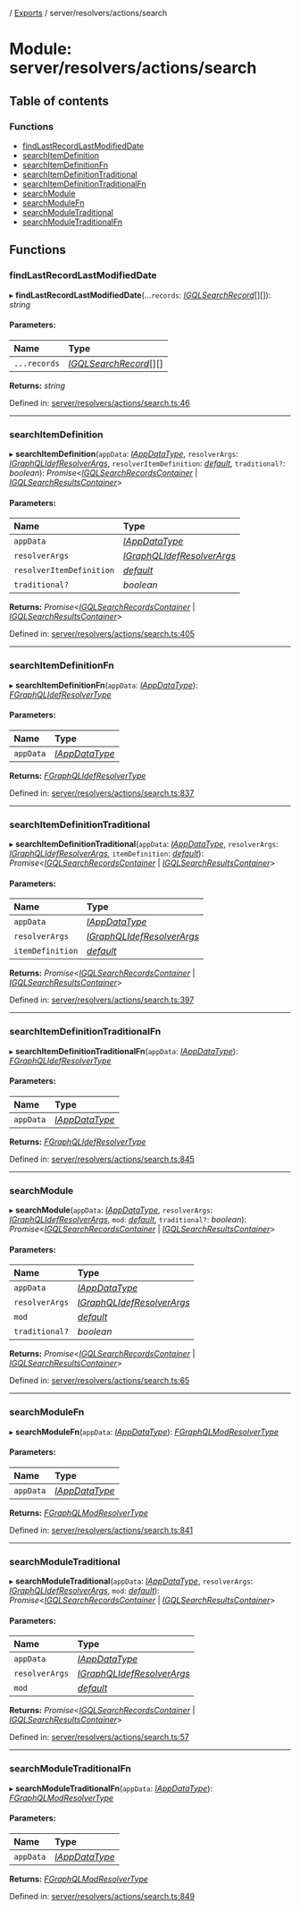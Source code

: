 [](../README.md) / [Exports](../modules.md) / server/resolvers/actions/search

# Module: server/resolvers/actions/search

## Table of contents

### Functions

- [findLastRecordLastModifiedDate](server_resolvers_actions_search.md#findlastrecordlastmodifieddate)
- [searchItemDefinition](server_resolvers_actions_search.md#searchitemdefinition)
- [searchItemDefinitionFn](server_resolvers_actions_search.md#searchitemdefinitionfn)
- [searchItemDefinitionTraditional](server_resolvers_actions_search.md#searchitemdefinitiontraditional)
- [searchItemDefinitionTraditionalFn](server_resolvers_actions_search.md#searchitemdefinitiontraditionalfn)
- [searchModule](server_resolvers_actions_search.md#searchmodule)
- [searchModuleFn](server_resolvers_actions_search.md#searchmodulefn)
- [searchModuleTraditional](server_resolvers_actions_search.md#searchmoduletraditional)
- [searchModuleTraditionalFn](server_resolvers_actions_search.md#searchmoduletraditionalfn)

## Functions

### findLastRecordLastModifiedDate

▸ **findLastRecordLastModifiedDate**(...`records`: [*IGQLSearchRecord*](../interfaces/gql_querier.igqlsearchrecord.md)[][]): *string*

#### Parameters:

Name | Type |
:------ | :------ |
`...records` | [*IGQLSearchRecord*](../interfaces/gql_querier.igqlsearchrecord.md)[][] |

**Returns:** *string*

Defined in: [server/resolvers/actions/search.ts:46](https://github.com/onzag/itemize/blob/0e9b128c/server/resolvers/actions/search.ts#L46)

___

### searchItemDefinition

▸ **searchItemDefinition**(`appData`: [*IAppDataType*](../interfaces/server.iappdatatype.md), `resolverArgs`: [*IGraphQLIdefResolverArgs*](../interfaces/base_root_gql.igraphqlidefresolverargs.md), `resolverItemDefinition`: [*default*](../classes/base_root_module_itemdefinition.default.md), `traditional?`: *boolean*): *Promise*<[*IGQLSearchRecordsContainer*](../interfaces/gql_querier.igqlsearchrecordscontainer.md) \| [*IGQLSearchResultsContainer*](../interfaces/gql_querier.igqlsearchresultscontainer.md)\>

#### Parameters:

Name | Type |
:------ | :------ |
`appData` | [*IAppDataType*](../interfaces/server.iappdatatype.md) |
`resolverArgs` | [*IGraphQLIdefResolverArgs*](../interfaces/base_root_gql.igraphqlidefresolverargs.md) |
`resolverItemDefinition` | [*default*](../classes/base_root_module_itemdefinition.default.md) |
`traditional?` | *boolean* |

**Returns:** *Promise*<[*IGQLSearchRecordsContainer*](../interfaces/gql_querier.igqlsearchrecordscontainer.md) \| [*IGQLSearchResultsContainer*](../interfaces/gql_querier.igqlsearchresultscontainer.md)\>

Defined in: [server/resolvers/actions/search.ts:405](https://github.com/onzag/itemize/blob/0e9b128c/server/resolvers/actions/search.ts#L405)

___

### searchItemDefinitionFn

▸ **searchItemDefinitionFn**(`appData`: [*IAppDataType*](../interfaces/server.iappdatatype.md)): [*FGraphQLIdefResolverType*](base_root_gql.md#fgraphqlidefresolvertype)

#### Parameters:

Name | Type |
:------ | :------ |
`appData` | [*IAppDataType*](../interfaces/server.iappdatatype.md) |

**Returns:** [*FGraphQLIdefResolverType*](base_root_gql.md#fgraphqlidefresolvertype)

Defined in: [server/resolvers/actions/search.ts:837](https://github.com/onzag/itemize/blob/0e9b128c/server/resolvers/actions/search.ts#L837)

___

### searchItemDefinitionTraditional

▸ **searchItemDefinitionTraditional**(`appData`: [*IAppDataType*](../interfaces/server.iappdatatype.md), `resolverArgs`: [*IGraphQLIdefResolverArgs*](../interfaces/base_root_gql.igraphqlidefresolverargs.md), `itemDefinition`: [*default*](../classes/base_root_module_itemdefinition.default.md)): *Promise*<[*IGQLSearchRecordsContainer*](../interfaces/gql_querier.igqlsearchrecordscontainer.md) \| [*IGQLSearchResultsContainer*](../interfaces/gql_querier.igqlsearchresultscontainer.md)\>

#### Parameters:

Name | Type |
:------ | :------ |
`appData` | [*IAppDataType*](../interfaces/server.iappdatatype.md) |
`resolverArgs` | [*IGraphQLIdefResolverArgs*](../interfaces/base_root_gql.igraphqlidefresolverargs.md) |
`itemDefinition` | [*default*](../classes/base_root_module_itemdefinition.default.md) |

**Returns:** *Promise*<[*IGQLSearchRecordsContainer*](../interfaces/gql_querier.igqlsearchrecordscontainer.md) \| [*IGQLSearchResultsContainer*](../interfaces/gql_querier.igqlsearchresultscontainer.md)\>

Defined in: [server/resolvers/actions/search.ts:397](https://github.com/onzag/itemize/blob/0e9b128c/server/resolvers/actions/search.ts#L397)

___

### searchItemDefinitionTraditionalFn

▸ **searchItemDefinitionTraditionalFn**(`appData`: [*IAppDataType*](../interfaces/server.iappdatatype.md)): [*FGraphQLIdefResolverType*](base_root_gql.md#fgraphqlidefresolvertype)

#### Parameters:

Name | Type |
:------ | :------ |
`appData` | [*IAppDataType*](../interfaces/server.iappdatatype.md) |

**Returns:** [*FGraphQLIdefResolverType*](base_root_gql.md#fgraphqlidefresolvertype)

Defined in: [server/resolvers/actions/search.ts:845](https://github.com/onzag/itemize/blob/0e9b128c/server/resolvers/actions/search.ts#L845)

___

### searchModule

▸ **searchModule**(`appData`: [*IAppDataType*](../interfaces/server.iappdatatype.md), `resolverArgs`: [*IGraphQLIdefResolverArgs*](../interfaces/base_root_gql.igraphqlidefresolverargs.md), `mod`: [*default*](../classes/base_root_module.default.md), `traditional?`: *boolean*): *Promise*<[*IGQLSearchRecordsContainer*](../interfaces/gql_querier.igqlsearchrecordscontainer.md) \| [*IGQLSearchResultsContainer*](../interfaces/gql_querier.igqlsearchresultscontainer.md)\>

#### Parameters:

Name | Type |
:------ | :------ |
`appData` | [*IAppDataType*](../interfaces/server.iappdatatype.md) |
`resolverArgs` | [*IGraphQLIdefResolverArgs*](../interfaces/base_root_gql.igraphqlidefresolverargs.md) |
`mod` | [*default*](../classes/base_root_module.default.md) |
`traditional?` | *boolean* |

**Returns:** *Promise*<[*IGQLSearchRecordsContainer*](../interfaces/gql_querier.igqlsearchrecordscontainer.md) \| [*IGQLSearchResultsContainer*](../interfaces/gql_querier.igqlsearchresultscontainer.md)\>

Defined in: [server/resolvers/actions/search.ts:65](https://github.com/onzag/itemize/blob/0e9b128c/server/resolvers/actions/search.ts#L65)

___

### searchModuleFn

▸ **searchModuleFn**(`appData`: [*IAppDataType*](../interfaces/server.iappdatatype.md)): [*FGraphQLModResolverType*](base_root_gql.md#fgraphqlmodresolvertype)

#### Parameters:

Name | Type |
:------ | :------ |
`appData` | [*IAppDataType*](../interfaces/server.iappdatatype.md) |

**Returns:** [*FGraphQLModResolverType*](base_root_gql.md#fgraphqlmodresolvertype)

Defined in: [server/resolvers/actions/search.ts:841](https://github.com/onzag/itemize/blob/0e9b128c/server/resolvers/actions/search.ts#L841)

___

### searchModuleTraditional

▸ **searchModuleTraditional**(`appData`: [*IAppDataType*](../interfaces/server.iappdatatype.md), `resolverArgs`: [*IGraphQLIdefResolverArgs*](../interfaces/base_root_gql.igraphqlidefresolverargs.md), `mod`: [*default*](../classes/base_root_module.default.md)): *Promise*<[*IGQLSearchRecordsContainer*](../interfaces/gql_querier.igqlsearchrecordscontainer.md) \| [*IGQLSearchResultsContainer*](../interfaces/gql_querier.igqlsearchresultscontainer.md)\>

#### Parameters:

Name | Type |
:------ | :------ |
`appData` | [*IAppDataType*](../interfaces/server.iappdatatype.md) |
`resolverArgs` | [*IGraphQLIdefResolverArgs*](../interfaces/base_root_gql.igraphqlidefresolverargs.md) |
`mod` | [*default*](../classes/base_root_module.default.md) |

**Returns:** *Promise*<[*IGQLSearchRecordsContainer*](../interfaces/gql_querier.igqlsearchrecordscontainer.md) \| [*IGQLSearchResultsContainer*](../interfaces/gql_querier.igqlsearchresultscontainer.md)\>

Defined in: [server/resolvers/actions/search.ts:57](https://github.com/onzag/itemize/blob/0e9b128c/server/resolvers/actions/search.ts#L57)

___

### searchModuleTraditionalFn

▸ **searchModuleTraditionalFn**(`appData`: [*IAppDataType*](../interfaces/server.iappdatatype.md)): [*FGraphQLModResolverType*](base_root_gql.md#fgraphqlmodresolvertype)

#### Parameters:

Name | Type |
:------ | :------ |
`appData` | [*IAppDataType*](../interfaces/server.iappdatatype.md) |

**Returns:** [*FGraphQLModResolverType*](base_root_gql.md#fgraphqlmodresolvertype)

Defined in: [server/resolvers/actions/search.ts:849](https://github.com/onzag/itemize/blob/0e9b128c/server/resolvers/actions/search.ts#L849)
